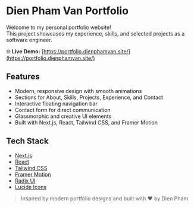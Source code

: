 # Dien Pham Van Portfolio

Welcome to my personal portfolio website!  
This project showcases my experience, skills, and selected projects as a software engineer.

🌐 **Live Demo:** [https://portfolio.dienphamvan.site/](https://portfolio.dienphamvan.site/)

## Features

- Modern, responsive design with smooth animations
- Sections for About, Skills, Projects, Experience, and Contact
- Interactive floating navigation bar
- Contact form for direct communication
- Glassmorphic and creative UI elements
- Built with Next.js, React, Tailwind CSS, and Framer Motion

## Tech Stack

- [Next.js](https://nextjs.org/)
- [React](https://react.dev/)
- [Tailwind CSS](https://tailwindcss.com/)
- [Framer Motion](https://www.framer.com/motion/)
- [Radix UI](https://www.radix-ui.com/)
- [Lucide Icons](https://lucide.dev/)

> Inspired by modern portfolio designs and built with ❤️ by Dien Pham